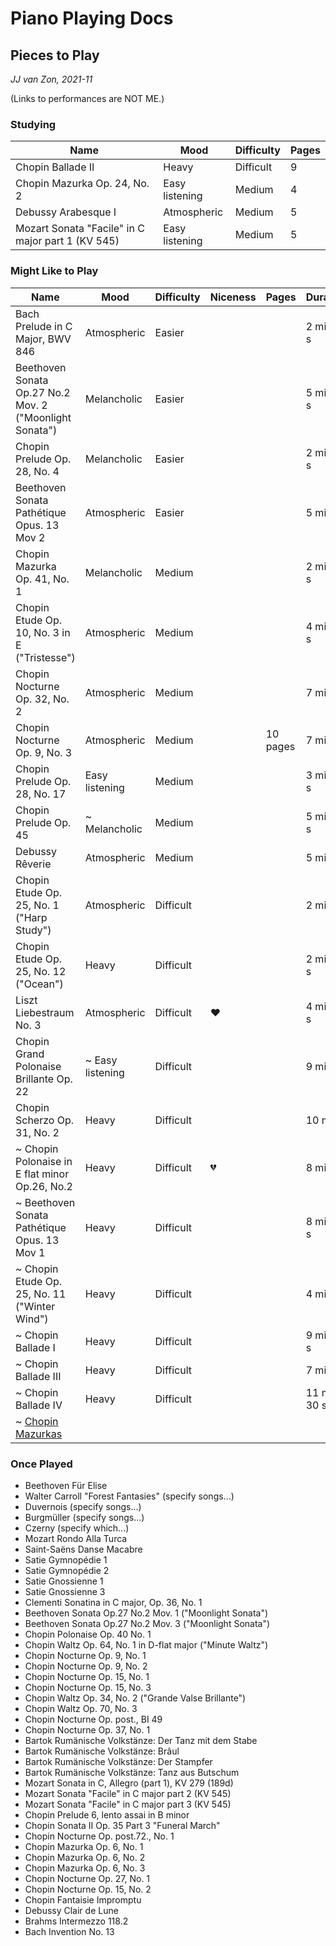 Piano Playing Docs
==================

Pieces to Play
--------------

*JJ van Zon, 2021-11*

(Links to performances are NOT ME.)

### Studying

| Name                                              | Mood           | Difficulty | Pages
|---------------------------------------------------|----------------|------------|------
| Chopin Ballade II                                 | Heavy          | Difficult  | 9
| Chopin Mazurka Op. 24, No. 2                      | Easy listening | Medium     | 4
| Debussy Arabesque I                               | Atmospheric    | Medium     | 5
| Mozart Sonata "Facile" in C major part 1 (KV 545) | Easy listening | Medium     | 5

### Might Like to Play

| Name                                                    | Mood             | Difficulty | Niceness | Pages    | Duration    | Link 
|---------------------------------------------------------|------------------|------------|----------|----------|-------------|-----
| Bach Prelude in C Major, BWV 846                        | Atmospheric      | Easier     |          |          | 2 min 20 s  | [Spotify](https://open.spotify.com/track/211zXouX3GROvKvaoasR6V?si=0b2dfeb0b4614f66)
| Beethoven Sonata Op.27 No.2 Mov. 2 ("Moonlight Sonata") | Melancholic      | Easier     |          |          | 5 min 25 s  | [Spotify](https://open.spotify.com/track/1UNzT19U7L0sC6d03L7MwT?si=0bf09cebe7a24dfe)
| Chopin Prelude Op. 28, No. 4                            | Melancholic      | Easier     |          |          | 2 min 45 s  | [Spotify](https://open.spotify.com/track/3XwL5sEvTzT6yzlFFsQCEl?si=a2714069d3fd4c71)
| Beethoven Sonata Pathétique Opus. 13 Mov 2              | Atmospheric      | Easier     |          |          | 5 min       | [Spotify](https://open.spotify.com/track/1kfdzVK4npK6QNZdwlZoku?si=628cfb58a0354d50)
| Chopin Mazurka Op. 41, No. 1                            | Melancholic      | Medium     |          |          | 2 min 30 s  | [YouTube](https://www.youtube.com/watch?v=rr4_MijijFk)
| Chopin Etude Op. 10, No. 3 in E ("Tristesse")           | Atmospheric      | Medium     |          |          | 4 min 30 s  | [YouTube](https://www.youtube.com/watch?v=efUpNxQPLMU)
| Chopin Nocturne Op. 32, No. 2                           | Atmospheric      | Medium     |          |          | 7 min       | [YouTube](https://www.youtube.com/watch?v=my5OSmQZjns)
| Chopin Nocturne Op. 9, No. 3                            | Atmospheric      | Medium     |          | 10 pages | 7 min       | [YouTube](https://www.youtube.com/watch?v=O3Apq41rrFc)
| Chopin Prelude Op. 28, No. 17                           | Easy listening   | Medium     |          |          | 3 min 20 s  | [Spotify](https://open.spotify.com/track/31RR1orCjQp0nrl3bOHrZL?si=efacf06c03ec49ab)
| Chopin Prelude Op. 45                                   | ~ Melancholic    | Medium     |          |          | 5 min 45 s  | [Spotify](https://open.spotify.com/track/7MBnLWnRoUCRTl57d2pn47?si=43be25c851384df9)
| Debussy Rêverie                                         | Atmospheric      | Medium     |          |          | 5 min       | [YouTube](https://www.youtube.com/watch?v=3cYMvB3rgzQ)
| Chopin Etude Op. 25, No. 1 ("Harp Study")               | Atmospheric      | Difficult  |          |          | 2 min       | [YouTube](https://www.youtube.com/watch?v=OKokquds2_M)
| Chopin Etude Op. 25, No. 12 ("Ocean")                   | Heavy            | Difficult  |          |          | 2 min 30 s  | [YouTube](https://www.youtube.com/watch?v=pRlHKQXjzZY)
| Liszt Liebestraum No. 3                                 | Atmospheric      | Difficult  | ❤       |          | 4 min 30 s  | [YouTube](https://www.youtube.com/watch?v=FNu3bkFi_IY)
| Chopin Grand Polonaise Brillante Op. 22                 | ~ Easy listening | Difficult  |          |          | 9 min       | [YouTube](https://www.youtube.com/watch?v=IDmCkUMO9f4)
| Chopin Scherzo Op. 31, No. 2                            | Heavy            | Difficult  |          |          | 10 min      | [YouTube](https://www.youtube.com/watch?v=OCUSalQf-jY)
| ~ Chopin Polonaise in E flat minor Op.26, No.2          | Heavy            | Difficult  | 💔       |          | 8 min      | [YouTube (1)](https://www.youtube.com/watch?v=GLElxJ_tdW0) [YouTube (2)](https://www.youtube.com/watch?v=LsBKfIB8HOk)
| ~ Beethoven Sonata Pathétique Opus. 13 Mov 1            | Heavy            | Difficult  |          |          | 8 min 30 s  | [YouTube](https://www.youtube.com/watch?v=XuldgIR02dY)
| ~ Chopin Etude Op. 25, No. 11 ("Winter Wind")           | Heavy            | Difficult  |          |          | 4 min       | [YouTube](https://www.youtube.com/watch?v=gZjdAWgjLx8)
| ~ Chopin Ballade I                                      | Heavy            | Difficult  |          |          | 9 min 45 s  | [YouTube](https://www.youtube.com/watch?v=Zj_psrTUW_w)
| ~ Chopin Ballade III                                    | Heavy            | Difficult  |          |          | 7 min       | [YouTube](https://www.youtube.com/watch?v=BkPLDoZXlHQ)
| ~ Chopin Ballade IV                                     | Heavy            | Difficult  |          |          | 11 min 30 s | [YouTube](https://www.youtube.com/watch?v=3F5glYefwio)
| ~ [Chopin Mazurkas](chopin-mazurka-selection.md)        | 

### Once Played

- Beethoven Für Elise
- Walter Carroll "Forest Fantasies" (specify songs...)
- Duvernois (specify songs...)
- Burgmüller (specify songs...)
- Czerny (specify which...)
- Mozart Rondo Alla Turca
- Saint-Saëns Danse Macabre
- Satie Gymnopédie 1
- Satie Gymnopédie 2
- Satie Gnossienne 1
- Satie Gnossienne 3
- Clementi Sonatina in C major, Op. 36, No. 1
- Beethoven Sonata Op.27 No.2 Mov. 1 ("Moonlight Sonata")
- Beethoven Sonata Op.27 No.2 Mov. 3 ("Moonlight Sonata")
- Chopin Polonaise Op. 40 No. 1
- Chopin Waltz Op. 64, No. 1 in D-flat major ("Minute Waltz")
- Chopin Nocturne Op. 9, No. 1
- Chopin Nocturne Op. 9, No. 2
- Chopin Nocturne Op. 15, No. 1
- Chopin Nocturne Op. 15, No. 3
- Chopin Waltz Op. 34, No. 2 ("Grande Valse Brillante")
- Chopin Waltz Op. 70, No. 3
- Chopin Nocturne Op. post., BI 49
- Chopin Nocturne Op. 37, No. 1
- Bartok Rumänische Volkstänze: Der Tanz mit dem Stabe
- Bartok Rumänische Volkstänze: Brâul
- Bartok Rumänische Volkstänze: Der Stampfer
- Bartok Rumänische Volkstänze: Tanz aus Butschum
- Mozart Sonata in C, Allegro (part 1), KV 279 (189d)
- Mozart Sonata "Facile" in C major part 2 (KV 545)
- Mozart Sonata "Facile" in C major part 3 (KV 545)
- Chopin Prelude 6, lento assai in B minor
- Chopin Sonata II Op. 35 Part 3 "Funeral March"
- Chopin Nocturne Op. post.72., No. 1
- Chopin Mazurka Op. 6, No. 1
- Chopin Mazurka Op. 6, No. 2
- Chopin Mazurka Op. 6, No. 3
- Chopin Nocturne Op. 27, No. 1
- Chopin Nocturne Op. 15, No. 2
- Chopin Fantaisie Impromptu
- Debussy Clair de Lune
- Brahms Intermezzo 118.2
- Bach Invention No. 13